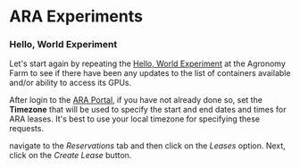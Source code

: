 # ARA Experiments

### Hello, World Experiment

Let's start again by repeating the [Hello, World Experiment](https://arawireless.readthedocs.io/en/latest/ara_experiments/ara_hello_world.html#hello-world-experiment) at the Agronomy Farm to see if there have been any updates to the list of containers available and/or ability to access its GPUs. 

After login to the [ARA Portal](https://portal.arawireless.org), if you have not already done so, set the **Timezone** that will be used to specify the start and end dates and times for ARA leases. It's best to use your local timezone for specifying these requests.  

navigate to the *Reservations* tab and then click on the *Leases* option. Next, click on the *Create Lease* button. 
